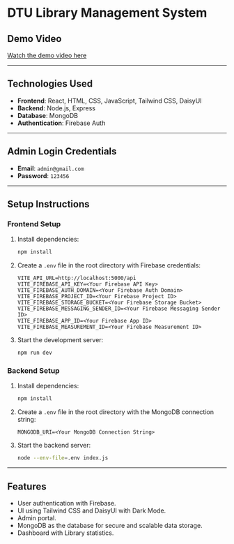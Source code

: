 # DTU Library Management System

## Demo Video
[Watch the demo video here](https://www.loom.com/share/446de12143074ee887ac6149e89131b0?sid=fbc69f31-cc85-49dc-95e7-c8b1cfff21b4)

---

## Technologies Used
- **Frontend**: React, HTML, CSS, JavaScript, Tailwind CSS, DaisyUI
- **Backend**: Node.js, Express
- **Database**: MongoDB
- **Authentication**: Firebase Auth

---

## Admin Login Credentials
- **Email**: `admin@gmail.com`
- **Password**: `123456`

---

## Setup Instructions

### Frontend Setup
1. Install dependencies:
   ```bash
   npm install
   ```
2. Create a `.env` file in the root directory with Firebase credentials:
   ```
   VITE_API_URL=http://localhost:5000/api
   VITE_FIREBASE_API_KEY=<Your Firebase API Key>
   VITE_FIREBASE_AUTH_DOMAIN=<Your Firebase Auth Domain>
   VITE_FIREBASE_PROJECT_ID=<Your Firebase Project ID>
   VITE_FIREBASE_STORAGE_BUCKET=<Your Firebase Storage Bucket>
   VITE_FIREBASE_MESSAGING_SENDER_ID=<Your Firebase Messaging Sender ID>
   VITE_FIREBASE_APP_ID=<Your Firebase App ID>
   VITE_FIREBASE_MEASUREMENT_ID=<Your Firebase Measurement ID>
   ```
3. Start the development server:
   ```bash
   npm run dev
   ```

### Backend Setup
1. Install dependencies:
   ```bash
   npm install
   ```
2. Create a `.env` file in the root directory with the MongoDB connection string:
   ```
   MONGODB_URI=<Your MongoDB Connection String>
   ```
3. Start the backend server:
   ```bash
   node --env-file=.env index.js
   ```

---

## Features
- User authentication with Firebase.
- UI using Tailwind CSS and DaisyUI with Dark Mode.
- Admin portal.
- MongoDB as the database for secure and scalable data storage.
- Dashboard with Library statistics.
